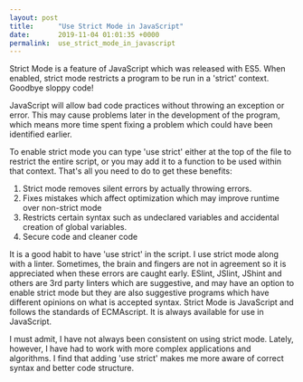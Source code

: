 ```yaml
---
layout: post
title:      "Use Strict Mode in JavaScript"
date:       2019-11-04 01:01:35 +0000
permalink:  use_strict_mode_in_javascript
---
```



Strict Mode is  a feature of JavaScript which was released with ES5. When enabled, strict mode restricts a program to be run in a 'strict' context. Goodbye sloppy code! 

JavaScript will allow bad code practices without throwing an exception or error. This may cause problems later in the development of the program, which means more time spent fixing a problem which could have been identified earlier.

To enable strict mode you can type 'use strict' either at the top of the file to restrict the entire script, or you may add it to a function to be used within that context. That's all you need to do to get these benefits:

1. Strict mode removes silent errors by actually throwing errors.
2. Fixes mistakes which affect optimization which may improve runtime over non-strict mode
3. Restricts certain syntax such as undeclared variables and accidental creation of global variables.
4. Secure code and cleaner code

It is a good habit to have 'use strict' in the script. I use strict mode along with a linter. Sometimes, the brain and fingers are not in agreement so it is appreciated when these errors are caught early.  ESlint, JSlint, JShint and others are 3rd party linters which are suggestive, and may have an option to enable strict mode but they are also suggestive programs which have different opinions on what is accepted syntax. Strict Mode is JavaScript and follows the standards of ECMAscript. It is always available for use in JavaScript.

I must admit, I have not always been consistent on using strict mode. Lately, however, I have had to work with more complex applications and algorithms. I find that adding 'use strict' makes me more aware of correct syntax and better code structure. 


